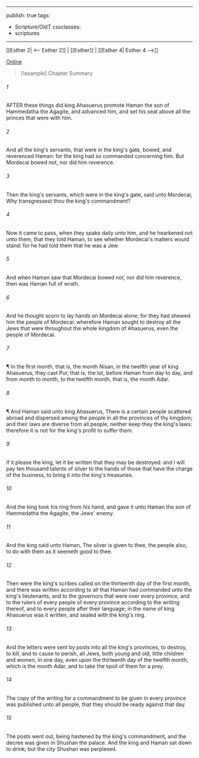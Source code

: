 

---
publish: true
tags:
  - Scripture/OldT
cssclasses:
  - scriptures
---
[[Esther 2| <-- Esther 2]] | [[Esther]] | [[Esther 4| Esther 4 -->]]

[Online](https://churchofjesuschrist.org/study/scriptures/ot/esth/3?lang=eng)

>[!example] Chapter Summary
>
###### 1
AFTER these things did king Ahasuerus promote Haman the son of Hammedatha the Agagite, and advanced him, and set his seat above all the princes that were with him.
###### 2
And all the king's servants, that were in the king's gate, bowed, and reverenced Haman: for the king had so commanded concerning him.  But Mordecai bowed not, nor did him reverence.
###### 3
Then the king's servants, which were in the king's gate, said unto Mordecai, Why transgressest thou the king's commandment?
###### 4
Now it came to pass, when they spake daily unto him, and he hearkened not unto them, that they told Haman, to see whether Mordecai's matters would stand: for he had told them that he was a Jew.
###### 5
And when Haman saw that Mordecai bowed not, nor did him reverence, then was Haman full of wrath.
###### 6
And he thought scorn to lay hands on Mordecai alone; for they had shewed him the people of Mordecai: wherefore Haman sought to destroy all the Jews that were throughout the whole kingdom of Ahasuerus, even the people of Mordecai.
###### 7
¶ In the first month, that is, the month Nisan, in the twelfth year of king Ahasuerus, they cast Pur, that is, the lot, before Haman from day to day, and from month to month, to the twelfth month, that is, the month Adar.
###### 8
¶ And Haman said unto king Ahasuerus, There is a certain people scattered abroad and dispersed among the people in all the provinces of thy kingdom; and their laws are diverse from all people; neither keep they the king's laws: therefore it is not for the king's profit to suffer them.
###### 9
If it please the king, let it be written that they may be destroyed: and I will pay ten thousand talents of silver to the hands of those that have the charge of the business, to bring it into the king's treasuries.
###### 10
And the king took his ring from his hand, and gave it unto Haman the son of Hammedatha the Agagite, the Jews' enemy.
###### 11
And the king said unto Haman, The silver is given to thee, the people also, to do with them as it seemeth good to thee.
###### 12
Then were the king's scribes called on the thirteenth day of the first month, and there was written according to all that Haman had commanded unto the king's lieutenants, and to the governors that were over every province, and to the rulers of every people of every province according to the writing thereof, and to every people after their language; in the name of king Ahasuerus was it written, and sealed with the king's ring.
###### 13
And the letters were sent by posts into all the king's provinces, to destroy, to kill, and to cause to perish, all Jews, both young and old, little children and women, in one day, even upon the thirteenth day of the twelfth month, which is the month Adar, and to take the spoil of them for a prey.
###### 14
The copy of the writing for a commandment to be given in every province was published unto all people, that they should be ready against that day.
###### 15
The posts went out, being hastened by the king's commandment, and the decree was given in Shushan the palace.  And the king and Haman sat down to drink; but the city Shushan was perplexed.



